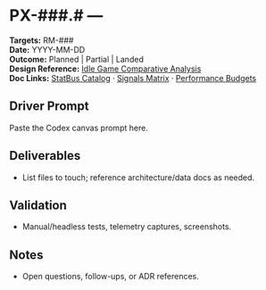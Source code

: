 # PX-###.# — <Driver Title>
**Targets:** RM-###  
**Date:** YYYY-MM-DD  
**Outcome:** Planned | Partial | Landed  
**Design Reference:** [Idle Game Comparative Analysis](../analysis/IdleGameComparative.md)  
**Doc Links:** [StatBus Catalog](../architecture/StatBus_Catalog.md) · [Signals Matrix](../architecture/Signals_Events.md) · [Performance Budgets](../quality/Performance_Budgets.md)

## Driver Prompt
Paste the Codex canvas prompt here.

## Deliverables
- List files to touch; reference architecture/data docs as needed.

## Validation
- Manual/headless tests, telemetry captures, screenshots.

## Notes
- Open questions, follow-ups, or ADR references.
